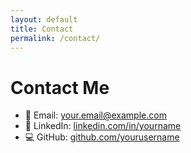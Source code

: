 ```yaml
---
layout: default
title: Contact
permalink: /contact/
---
```


# Contact Me  

- 📧 Email: [your.email@example.com](mailto:bhumicode.com)  
- 💼 LinkedIn: [linkedin.com/in/yourname](https://www.linkedin.com/in/bhumi-j-patel/)  
- 💻 GitHub: [github.com/yourusername](https://github.com/BhumiPatel15)  
